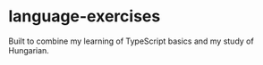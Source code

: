 # language-exercises
Built to combine my learning of TypeScript basics and my study of Hungarian.


